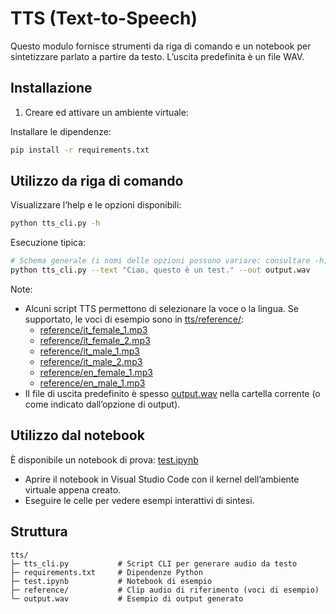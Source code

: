 # TTS (Text-to-Speech)

Questo modulo fornisce strumenti da riga di comando e un notebook per sintetizzare parlato a partire da testo. L’uscita predefinita è un file WAV.

## Installazione

1) Creare ed attivare un ambiente virtuale:

Installare le dipendenze:
```sh
pip install -r requirements.txt
```

## Utilizzo da riga di comando

Visualizzare l’help e le opzioni disponibili:
```sh
python tts_cli.py -h
```

Esecuzione tipica:
```sh
# Schema generale (i nomi delle opzioni possono variare: consultare -h)
python tts_cli.py --text "Ciao, questo è un test." --out output.wav
```

Note:
- Alcuni script TTS permettono di selezionare la voce o la lingua. Se supportato, le voci di esempio sono in [tts/reference/](reference/):
  - [reference/it_female_1.mp3](reference/it_female_1.mp3)
  - [reference/it_female_2.mp3](reference/it_female_2.mp3)
  - [reference/it_male_1.mp3](reference/it_male_1.mp3)
  - [reference/it_male_2.mp3](reference/it_male_2.mp3)
  - [reference/en_female_1.mp3](reference/en_female_1.mp3)
  - [reference/en_male_1.mp3](reference/en_male_1.mp3)
- Il file di uscita predefinito è spesso [output.wav](output.wav) nella cartella corrente (o come indicato dall’opzione di output).

## Utilizzo dal notebook

È disponibile un notebook di prova: [test.ipynb](test.ipynb)

- Aprire il notebook in Visual Studio Code con il kernel dell’ambiente virtuale appena creato.
- Eseguire le celle per vedere esempi interattivi di sintesi.

## Struttura

```text
tts/
├─ tts_cli.py           # Script CLI per generare audio da testo
├─ requirements.txt     # Dipendenze Python
├─ test.ipynb           # Notebook di esempio
├─ reference/           # Clip audio di riferimento (voci di esempio)
└─ output.wav           # Esempio di output generato
```